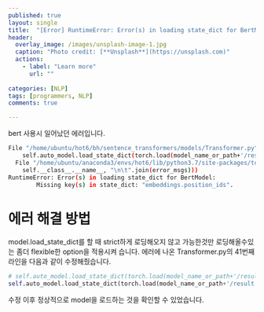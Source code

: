 ```yaml
---
published: true
layout: single
title:  "[Error] RuntimeError: Error(s) in loading state_dict for BertModel: Missing key(s) in state_dict: 'embeddings.position_ids'. "
header:
  overlay_image: /images/unsplash-image-1.jpg
  caption: "Photo credit: [**Unsplash**](https://unsplash.com)"
  actions:
    - label: "Learn more"
      url: ""
         
categories: [NLP]
tags: [programmers, NLP]
comments: true

---
```


bert 사용시 일어났던 에러입니다. 

```bash
File "/home/ubuntu/hot6/bh/sentence_transformers/models/Transformer.py", line 41, in __init__
    self.auto_model.load_state_dict(torch.load(model_name_or_path+'/result.pt'))
  File "/home/ubuntu/anaconda3/envs/hot6/lib/python3.7/site-packages/torch/nn/modules/module.py", line 1052, in load_state_dict
    self.__class__.__name__, "\n\t".join(error_msgs)))
RuntimeError: Error(s) in loading state_dict for BertModel:
        Missing key(s) in state_dict: "embeddings.position_ids". 
```

# 에러 해결 방법 

model.load_state_dict를 할 때 strict하게 로딩해오지 않고 가능한것만 로딩해올수있는 좀더 flexible한 option을 적용시켜
습니다. 
에러에 나온 Transformer.py의 41번째 라인을 다음과 같이 수정해줬습니다. 

```python
# self.auto_model.load_state_dict(torch.load(model_name_or_path+'/result.pt'))
self.auto_model.load_state_dict(torch.load(model_name_or_path+'/result.pt', strict=False))
```

수정 이후 정상적으로 model을 로드하는 것을 확인할 수 있었습니다.  
